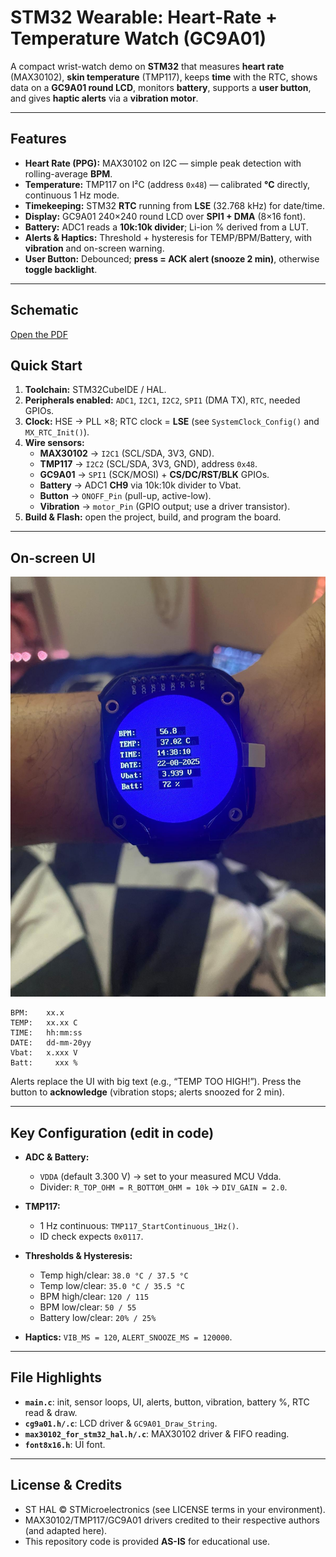 # STM32 Wearable: Heart-Rate + Temperature Watch (GC9A01)

A compact wrist-watch demo on **STM32** that measures **heart rate** (MAX30102), **skin temperature** (TMP117), keeps **time** with the RTC, shows data on a **GC9A01 round LCD**, monitors **battery**, supports a **user button**, and gives **haptic alerts** via a **vibration motor**.

---

## Features

* **Heart Rate (PPG):** MAX30102 on I2C — simple peak detection with rolling-average **BPM**.
* **Temperature:** TMP117 on I²C (address `0x48`) — calibrated **°C** directly, continuous 1 Hz mode.
* **Timekeeping:** STM32 **RTC** running from **LSE** (32.768 kHz) for date/time.
* **Display:** GC9A01 240×240 round LCD over **SPI1 + DMA** (8×16 font).
* **Battery:** ADC1 reads a **10k:10k divider**; Li-ion % derived from a LUT.
* **Alerts & Haptics:** Threshold + hysteresis for TEMP/BPM/Battery, with **vibration** and on-screen warning.
* **User Button:** Debounced; **press = ACK alert (snooze 2 min)**, otherwise **toggle backlight**.

---
## Schematic
[Open the PDF](schematic.pdf)

## Quick Start

1. **Toolchain:** STM32CubeIDE / HAL.
2. **Peripherals enabled:** `ADC1`, `I2C1`, `I2C2`, `SPI1` (DMA TX), `RTC`, needed GPIOs.
3. **Clock:** HSE → PLL ×8; RTC clock = **LSE** (see `SystemClock_Config()` and `MX_RTC_Init()`).
4. **Wire sensors:**
   * **MAX30102** → `I2C1` (SCL/SDA, 3V3, GND).
   * **TMP117**  → `I2C2` (SCL/SDA, 3V3, GND), address `0x48`.
   * **GC9A01**  → `SPI1` (SCK/MOSI) + **CS/DC/RST/BLK** GPIOs.
   * **Battery** → ADC1 **CH9** via 10k:10k divider to Vbat.
   * **Button**  → `ONOFF_Pin` (pull-up, active-low).
   * **Vibration** → `motor_Pin` (GPIO output; use a driver transistor).
5. **Build & Flash:** open the project, build, and program the board.

---

## On-screen UI
![Alt text](image.jpeg)

```
BPM:    xx.x
TEMP:   xx.xx C
TIME:   hh:mm:ss
DATE:   dd-mm-20yy
Vbat:   x.xxx V
Batt:     xxx %
```

Alerts replace the UI with big text (e.g., “TEMP TOO HIGH!”). Press the button to **acknowledge** (vibration stops; alerts snoozed for 2 min).

---

## Key Configuration (edit in code)

* **ADC & Battery:**

  * `VDDA` (default 3.300 V) → set to your measured MCU Vdda.
  * Divider: `R_TOP_OHM = R_BOTTOM_OHM = 10k` → `DIV_GAIN = 2.0`.
* **TMP117:**

  * 1 Hz continuous: `TMP117_StartContinuous_1Hz()`.
  * ID check expects `0x0117`.
* **Thresholds & Hysteresis:**

  * Temp high/clear: `38.0 °C / 37.5 °C`
  * Temp low/clear:  `35.0 °C / 35.5 °C`
  * BPM high/clear:  `120 / 115`
  * BPM low/clear:   `50 / 55`
  * Battery low/clear: `20% / 25%`
* **Haptics:** `VIB_MS = 120`, `ALERT_SNOOZE_MS = 120000`.

---

## File Highlights

* **`main.c`**: init, sensor loops, UI, alerts, button, vibration, battery %, RTC read & draw.
* **`cg9a01.h/.c`**: LCD driver & `GC9A01_Draw_String`.
* **`max30102_for_stm32_hal.h/.c`**: MAX30102 driver & FIFO reading.
* **`font8x16.h`**: UI font.

---


## License & Credits

* ST HAL © STMicroelectronics (see LICENSE terms in your environment).
* MAX30102/TMP117/GC9A01 drivers credited to their respective authors (and adapted here).
* This repository code is provided **AS-IS** for educational use.
